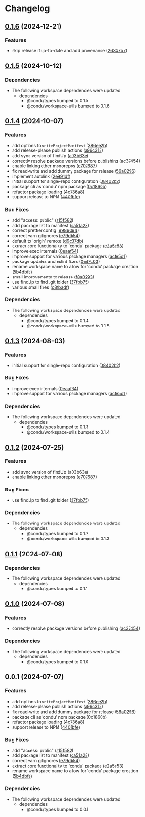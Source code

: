 # Changelog

## [0.1.6](https://github.com/niieani/condu/compare/@condu/core@0.1.5...@condu/core@0.1.6) (2024-12-21)


### Features

* skip release if up-to-date and add provenance ([26347b7](https://github.com/niieani/condu/commit/26347b753f62a619d86222ad018a0e01d1a55975))

## [0.1.5](https://github.com/niieani/condu/compare/@condu/core@0.1.4...@condu/core@0.1.5) (2024-10-12)


### Dependencies

* The following workspace dependencies were updated
  * dependencies
    * @condu/types bumped to 0.1.5
    * @condu/workspace-utils bumped to 0.1.6

## [0.1.4](https://github.com/niieani/condu/compare/@condu/core@0.1.3...@condu/core@0.1.4) (2024-10-07)


### Features

* add options to `writeProjectManifest` ([386ee2b](https://github.com/niieani/condu/commit/386ee2b646b95042213566217efcd858dae64d6d))
* add release-please publish actions ([a96c313](https://github.com/niieani/condu/commit/a96c313d600bf17caad0be7261e54018af9ab4e1))
* add sync version of findUp ([a03b63e](https://github.com/niieani/condu/commit/a03b63ecd905b4b0df5f1f3bf570435c70bcd905))
* correctly resolve package versions before publishing ([ac37454](https://github.com/niieani/condu/commit/ac374544ecb35ad3c3f27a830f24276928168306))
* enable linking other monorepos ([e707687](https://github.com/niieani/condu/commit/e707687bd2d5e109bb6d9eb96a9b777eb85e9737))
* fix read-write and add dummy package for release ([56a0296](https://github.com/niieani/condu/commit/56a0296df80933c6a908d78e1f30318a9c46e0f1))
* implement autolink ([2e991df](https://github.com/niieani/condu/commit/2e991dfd7896dcf9fe9660675670a2731b1075e4))
* initial support for single-repo configuration ([08402b2](https://github.com/niieani/condu/commit/08402b263ca671c05a0d3085a4801baa172910d0))
* package cli as 'condu' npm package ([0c1860b](https://github.com/niieani/condu/commit/0c1860bc4ccc11d89fce8c938f9d5e70d88a9c98))
* refactor package loading ([4c736a8](https://github.com/niieani/condu/commit/4c736a83077e0294a7854c8a2b9c95a5878149f3))
* support release to NPM ([4401bfe](https://github.com/niieani/condu/commit/4401bfe7a457ea3fb516d0165b89652aa3ef5200))


### Bug Fixes

* add "access: public" ([a15f582](https://github.com/niieani/condu/commit/a15f5827715367a3cdd2d39edbb7c63af7b2f9a8))
* add package list to manifest ([ca51a28](https://github.com/niieani/condu/commit/ca51a28d9a1f4bda1ca1dd929a7d22bdae09d5f3))
* correct prettier config ([9989094](https://github.com/niieani/condu/commit/99890941f5cd389caaa7f2ca65ae866ac81750cf))
* correct yarn gitignores ([e79db54](https://github.com/niieani/condu/commit/e79db54e78a41157ae90a2f6e5ac648fda602c27))
* default to 'origin' remote ([d9c37db](https://github.com/niieani/condu/commit/d9c37db0269be4e2f93d545da613a738cacc6f2e))
* extract core functionality to 'condu' package ([e2a5e53](https://github.com/niieani/condu/commit/e2a5e539f7aeaadedd3359d8bf80591f3e4ee258))
* improve exec internals ([0eaaf64](https://github.com/niieani/condu/commit/0eaaf64d2b4bae69bd78d47a08cee1525bdc40e2))
* improve support for various package managers ([acfe5d1](https://github.com/niieani/condu/commit/acfe5d1469145e27084a75dbb01ac3c9c053c4dc))
* package updates and eslint fixes ([0ed7c63](https://github.com/niieani/condu/commit/0ed7c63c75992a8952c84d6d79280f3ca3bf4225))
* rename workspace name to allow for 'condu' package creation ([5b4dbfe](https://github.com/niieani/condu/commit/5b4dbfe0912ad8d64a227b875d34c39ae5d50959))
* small improvements to release ([f8a0293](https://github.com/niieani/condu/commit/f8a029366cb6d5a162c50e6c29b6c2c871c01576))
* use findUp to find .git folder ([27fbb75](https://github.com/niieani/condu/commit/27fbb75c90e71e33286d331eb39a17c9b6aefe3f))
* various small fixes ([c8fbadf](https://github.com/niieani/condu/commit/c8fbadf0f538086dca5d8d4093c274128c793743))


### Dependencies

* The following workspace dependencies were updated
  * dependencies
    * @condu/types bumped to 0.1.4
    * @condu/workspace-utils bumped to 0.1.5

## [0.1.3](https://github.com/niieani/condu/compare/@condu/core@0.1.2...@condu/core@0.1.3) (2024-08-03)


### Features

* initial support for single-repo configuration ([08402b2](https://github.com/niieani/condu/commit/08402b263ca671c05a0d3085a4801baa172910d0))


### Bug Fixes

* improve exec internals ([0eaaf64](https://github.com/niieani/condu/commit/0eaaf64d2b4bae69bd78d47a08cee1525bdc40e2))
* improve support for various package managers ([acfe5d1](https://github.com/niieani/condu/commit/acfe5d1469145e27084a75dbb01ac3c9c053c4dc))


### Dependencies

* The following workspace dependencies were updated
  * dependencies
    * @condu/types bumped to 0.1.3
    * @condu/workspace-utils bumped to 0.1.4

## [0.1.2](https://github.com/niieani/toolchain/compare/@condu/core@0.1.1...@condu/core@0.1.2) (2024-07-25)


### Features

* add sync version of findUp ([a03b63e](https://github.com/niieani/toolchain/commit/a03b63ecd905b4b0df5f1f3bf570435c70bcd905))
* enable linking other monorepos ([e707687](https://github.com/niieani/toolchain/commit/e707687bd2d5e109bb6d9eb96a9b777eb85e9737))


### Bug Fixes

* use findUp to find .git folder ([27fbb75](https://github.com/niieani/toolchain/commit/27fbb75c90e71e33286d331eb39a17c9b6aefe3f))


### Dependencies

* The following workspace dependencies were updated
  * dependencies
    * @condu/types bumped to 0.1.2
    * @condu/workspace-utils bumped to 0.1.3

## [0.1.1](https://github.com/niieani/toolchain/compare/@condu/core@0.1.0...@condu/core@0.1.1) (2024-07-08)


### Dependencies

* The following workspace dependencies were updated
  * dependencies
    * @condu/types bumped to 0.1.1

## [0.1.0](https://github.com/niieani/toolchain/compare/@condu/core@0.0.1...@condu/core@0.1.0) (2024-07-08)


### Features

* correctly resolve package versions before publishing ([ac37454](https://github.com/niieani/toolchain/commit/ac374544ecb35ad3c3f27a830f24276928168306))


### Dependencies

* The following workspace dependencies were updated
  * dependencies
    * @condu/types bumped to 0.1.0

## 0.0.1 (2024-07-07)


### Features

* add options to `writeProjectManifest` ([386ee2b](https://github.com/niieani/toolchain/commit/386ee2b646b95042213566217efcd858dae64d6d))
* add release-please publish actions ([a96c313](https://github.com/niieani/toolchain/commit/a96c313d600bf17caad0be7261e54018af9ab4e1))
* fix read-write and add dummy package for release ([56a0296](https://github.com/niieani/toolchain/commit/56a0296df80933c6a908d78e1f30318a9c46e0f1))
* package cli as 'condu' npm package ([0c1860b](https://github.com/niieani/toolchain/commit/0c1860bc4ccc11d89fce8c938f9d5e70d88a9c98))
* refactor package loading ([4c736a8](https://github.com/niieani/toolchain/commit/4c736a83077e0294a7854c8a2b9c95a5878149f3))
* support release to NPM ([4401bfe](https://github.com/niieani/toolchain/commit/4401bfe7a457ea3fb516d0165b89652aa3ef5200))


### Bug Fixes

* add "access: public" ([a15f582](https://github.com/niieani/toolchain/commit/a15f5827715367a3cdd2d39edbb7c63af7b2f9a8))
* add package list to manifest ([ca51a28](https://github.com/niieani/toolchain/commit/ca51a28d9a1f4bda1ca1dd929a7d22bdae09d5f3))
* correct yarn gitignores ([e79db54](https://github.com/niieani/toolchain/commit/e79db54e78a41157ae90a2f6e5ac648fda602c27))
* extract core functionality to 'condu' package ([e2a5e53](https://github.com/niieani/toolchain/commit/e2a5e539f7aeaadedd3359d8bf80591f3e4ee258))
* rename workspace name to allow for 'condu' package creation ([5b4dbfe](https://github.com/niieani/toolchain/commit/5b4dbfe0912ad8d64a227b875d34c39ae5d50959))


### Dependencies

* The following workspace dependencies were updated
  * dependencies
    * @condu/types bumped to 0.0.1
